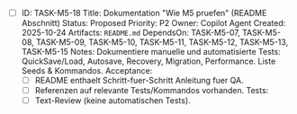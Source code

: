 - [ ] ID: TASK-M5-18
  Title: Dokumentation "Wie M5 pruefen" (README Abschnitt)
  Status: Proposed
  Priority: P2
  Owner: Copilot Agent
  Created: 2025-10-24
  Artifacts: `README.md`
  DependsOn: TASK-M5-07, TASK-M5-08, TASK-M5-09, TASK-M5-10, TASK-M5-11, TASK-M5-12, TASK-M5-13, TASK-M5-15
  Notes:
  Dokumentiere manuelle und automatisierte Tests: QuickSave/Load, Autosave, Recovery, Migration, Performance. Liste Seeds & Kommandos.
  Acceptance:
  - [ ] README enthaelt Schritt-fuer-Schritt Anleitung fuer QA.
  - [ ] Referenzen auf relevante Tests/Kommandos vorhanden.
  Tests:
  - [ ] Text-Review (keine automatischen Tests).
